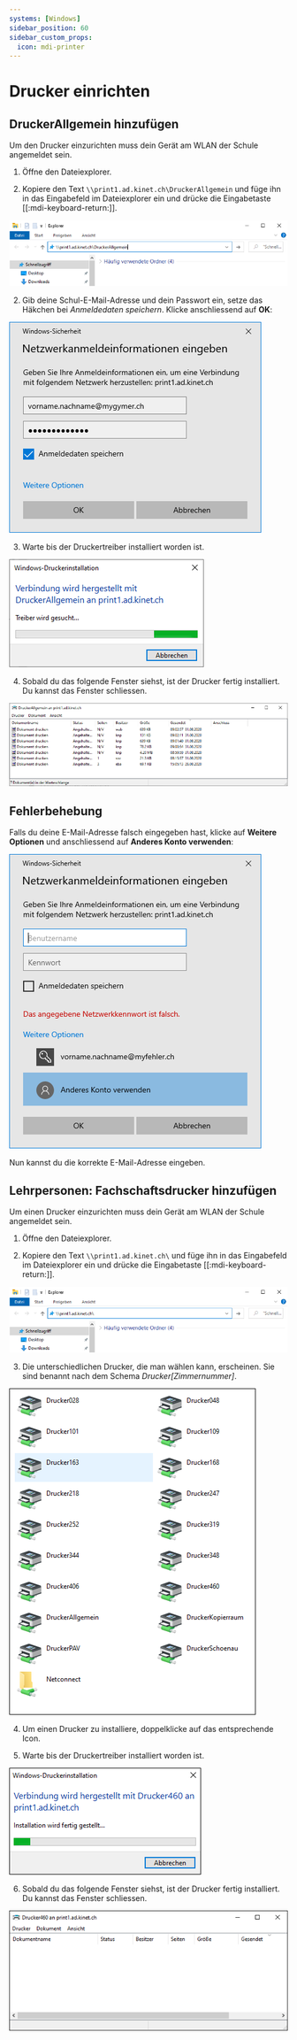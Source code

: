 ```yaml
---
systems: [Windows]
sidebar_position: 60
sidebar_custom_props:
  icon: mdi-printer
---
```


# Drucker einrichten



## DruckerAllgemein hinzufügen

Um den Drucker einzurichten muss dein Gerät am WLAN der Schule angemeldet sein.

1. Öffne den Dateiexplorer.

2. Kopiere den Text `\\print1.ad.kinet.ch\DruckerAllgemein` und füge ihn in das Eingabefeld im Dateiexplorer ein und drücke die Eingabetaste [[:mdi-keyboard-return:]].

![](./print-1.png)

2. Gib deine Schul-E-Mail-Adresse und dein Passwort ein, setze das Häkchen bei _Anmeldedaten speichern_. Klicke anschliessend auf __OK__:

![](./print-2.png)

3. Warte bis der Druckertreiber installiert worden ist.

![](./print-3.png)

4. Sobald du das folgende Fenster siehst, ist der Drucker fertig installiert. Du kannst das Fenster schliessen.

![](./print-5.png)


## Fehlerbehebung

Falls du deine E-Mail-Adresse falsch eingegeben hast, klicke auf __Weitere Optionen__ und anschliessend auf __Anderes Konto verwenden__:

![](./print-4.png)

Nun kannst du die korrekte E-Mail-Adresse eingeben.


## Lehrpersonen: Fachschaftsdrucker hinzufügen

Um einen Drucker einzurichten muss dein Gerät am WLAN der Schule angemeldet sein.

1. Öffne den Dateiexplorer.

2. Kopiere den Text `\\print1.ad.kinet.ch\` und füge ihn in das Eingabefeld im Dateiexplorer ein und drücke die Eingabetaste [[:mdi-keyboard-return:]].

![](./print-6.png)

3. Die unterschiedlichen Drucker, die man wählen kann, erscheinen. Sie sind benannt nach dem Schema _Drucker[Zimmernummer]_.

![](./drucken-win01.png)

4. Um einen Drucker zu installiere, doppelklicke auf das entsprechende Icon.

5. Warte bis der Druckertreiber installiert worden ist.

![](./drucken-win02.png)

6. Sobald du das folgende Fenster siehst, ist der Drucker fertig installiert. Du kannst das Fenster schliessen.

![](./drucken-win03.png)